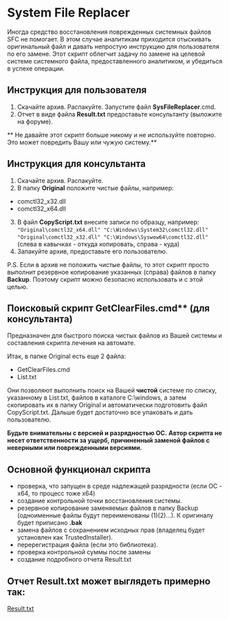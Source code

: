 # System File Replacer

Иногда средство восстановления поврежденных системных файлов SFC не помогает.
В этом случае аналитикам приходится отыскивать оригинальный файл и давать непростую инструкцию для пользователя по его замене.
Этот скрипт облегчит задачу по замене на целевой системе системного файла, предоставленного аналитиком, и убедиться в успехе операции.

## Инструкция для пользователя
1. Скачайте архив. Распакуйте. Запустите файл **SysFileReplacer**.cmd.
2. Отчет в виде файла **Result.txt** предоставьте консультанту (выложите на форуме).

** Не давайте этот скрипт больше никому и не используйте повторно. Это может повредить Вашу или чужую систему.**

## Инструкция для консультанта
1. Скачайте архив. Распакуйте.
2. В папку **Original** положите чистые файлы, например:
- comctl32_x32.dll
- comctl32_x64.dll
3. В файл **CopyScript.txt** внесите записи по образцу, например:
`"Original\comctl32_x64.dll" "C:\Windows\System32\comctl32.dll"`
`"Original\comctl32_x32.dll" "C:\Windows\Syswow64\comctl32.dll"`
(слева в кавычках - откуда копировать, справа - куда)
4. Запакуйте архив, предоставьте его пользователю.

P.S. Если в архив не положить чистые файлы,
то этот скрипт просто выполнит резервное копирование указанных (справа) файлов в папку **Backup**. Поэтому скрипт можно безопасно использовать и с этой целью.

## Поисковый скрипт GetClearFiles.cmd** (для консультанта)

Предназначен для быстрого поиска чистых файлов из Вашей системы и составления скрипта лечения на автомате.

Итак, в папке Original есть еще 2 файла:
- GetClearFiles.cmd
- List.txt

Они позволяют выполнить поиск на Вашей **чистой** системе по списку, указанному в List.txt, файлов в каталоге C:\windows,
а затем скопировать их в папку Original и автоматически подготовить файл CopyScript.txt.
Дальше будет достаточно все упаковать и дать пользователю.

**Будьте внимательны с версией и разрядностью ОС.**
**Автор скрипта не несет ответственности за ущерб, причиненный заменой файлов с неверными или поврежденными версиями.**

## Основной функционал скрипта

- проверка, что запущен в среде надлежащей разрядности (если ОС - x64, то процесс тоже x64)
- создание контрольной точки восстановления системы.
- резервное копирование заменяемых файлов в папку Backup (одноименные файлы будут переименованы (1)(2)...). К оригиналу будет приписано **.bak**
- замена файлов с сохранением исходных прав (владелец будет установлен как TrustedInstaller).
- перерегистрация файла (если это библиотека).
- проверка контрольной суммы после замены
- создание подробного отчета Result.txt

## Отчет Result.txt может выглядеть примерно так:

[Result.txt](https://github.com/SafeZone-cc/System-File-Replacer/files/2212093/Result.txt)